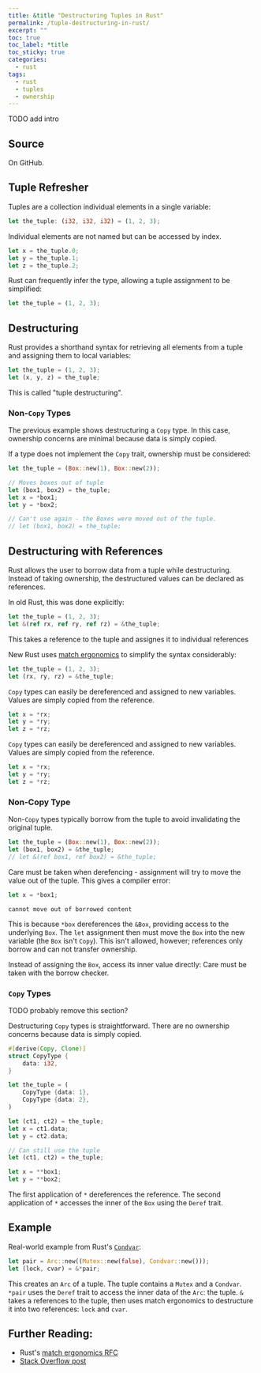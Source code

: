 ```yaml
---
title: &title "Destructuring Tuples in Rust"
permalink: /tuple-destructuring-in-rust/
excerpt: ""
toc: true
toc_label: *title
toc_sticky: true
categories:
  - rust
tags:
  - rust
  - tuples
  - ownership
---
```


TODO add intro

## Source

On GitHub.


## Tuple Refresher

Tuples are a collection individual elements in a single variable:

```rust
let the_tuple: (i32, i32, i32) = (1, 2, 3);
```

Individual elements are not named but can be accessed by index.

```rust
let x = the_tuple.0;
let y = the_tuple.1;
let z = the_tuple.2;
```

Rust can frequently infer the type, allowing a tuple assignment to be simplified:

```rust
let the_tuple = (1, 2, 3);
```


## Destructuring

Rust provides a shorthand syntax for retrieving all elements from a tuple and assigning them to local variables:

```rust
let the_tuple = (1, 2, 3);
let (x, y, z) = the_tuple;
```

This is called "tuple destructuring".


### Non-`Copy` Types

The previous example shows destructuring a `Copy` type.
In this case, ownership concerns are minimal because data is simply copied.

If a type does not implement the `Copy` trait, ownership must be considered:

```rust
let the_tuple = (Box::new(1), Box::new(2));

// Moves boxes out of tuple
let (box1, box2) = the_tuple;
let x = *box1;
let y = *box2;

// Can't use again - the Boxes were moved out of the tuple.
// let (box1, box2) = the_tuple;
```


## Destructuring with References

Rust allows the user to borrow data from a tuple while destructuring.
Instead of taking ownership, the destructured values can be declared as references.

In old Rust, this was done explicitly:

```rust
let the_tuple = (1, 2, 3);
let &(ref rx, ref ry, ref rz) = &the_tuple;
```

This takes a reference to the tuple and assignes it to individual references

New Rust uses [match ergonomics](https://github.com/rust-lang/rfcs/blob/master/text/2005-match-ergonomics.md) to simplify the syntax considerably:

```rust
let the_tuple = (1, 2, 3);
let (rx, ry, rz) = &the_tuple;
```

`Copy` types can easily be dereferenced and assigned to new variables.
Values are simply copied from the reference.

```rust
let x = *rx;
let y = *ry;
let z = *rz;
```

`Copy` types can easily be dereferenced and assigned to new variables.
Values are simply copied from the reference.

```rust
let x = *rx;
let y = *ry;
let z = *rz;
```


### Non-Copy Type

Non-`Copy` types typically borrow from the tuple to avoid invalidating the original tuple.

```rust
let the_tuple = (Box::new(1), Box::new(2));
let (box1, box2) = &the_tuple;
// let &(ref box1, ref box2) = &the_tuple;
```

Care must be taken when derefencing - assignment will try to move the value out of the tuple.
This gives a compiler error:

```rust
let x = *box1;
```
```
cannot move out of borrowed content
```

This is because `*box` dereferences the `&Box`, providing access to the underlying `Box`.
The `let` assignment then must move the `Box` into the new variable (the `Box` isn't `Copy`).
This isn't allowed, however; references only borrow and can not transfer ownership.

Instead of assigning the `Box`, access its inner value directly:
Care must be taken with the borrow checker.


### `Copy` Types

TODO probably remove this section?

Destructuring `Copy` types is straightforward.
There are no ownership concerns because data is simply copied.

```rust
#[derive(Copy, Clone)]
struct CopyType {
    data: i32,
}

let the_tuple = (
    CopyType {data: 1},
    CopyType {data: 2},
)

let (ct1, ct2) = the_tuple;
let x = ct1.data;
let y = ct2.data;

// Can still use the tuple
let (ct1, ct2) = the_tuple;
```
```rust
let x = **box1;
let y = **box2;
```

The first application of `*` dereferences the reference.
The second application of `*` accesses the inner of the `Box` using the `Deref` trait.


## Example

Real-world example from Rust's [`Condvar`](https://doc.rust-lang.org/std/sync/struct.Condvar.html):

```rust
let pair = Arc::new((Mutex::new(false), Condvar::new()));
let (lock, cvar) = &*pair;
```

This creates an `Arc` of a tuple.
The tuple contains a `Mutex` and a `Condvar`.
`*pair` uses the `Deref` trait to access the inner data of the `Arc`: the tuple.
`&` takes a references to the tuple, then uses match ergonomics to destructure it into two references:
`lock` and `cvar`.


## Further Reading:

  * Rust's [match ergonomics RFC](https://github.com/rust-lang/rfcs/blob/master/text/2005-match-ergonomics.md)
  * [Stack Overflow post](https://stackoverflow.com/questions/57128842/how-are-tuples-destructured-into-references/57128935)
